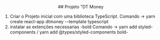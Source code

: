 <center> ## Projeto "DT Money </center>

1. Criar o Projeto inicial com uma biblioteca TypeScript. Comando -> yarn create react-app dtmoney --template typescript 
2. instalar as extenções necessarias  -bold Comando -> yarn add styled-components / yarn add @types/styled-components bold-
